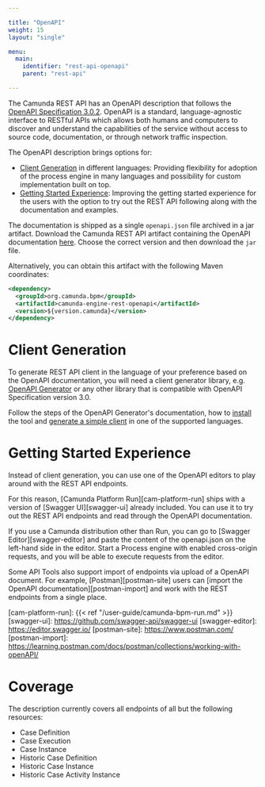 ```yaml
---

title: "OpenAPI"
weight: 15
layout: "single"

menu:
  main:
    identifier: "rest-api-openapi"
    parent: "rest-api"

---
```



The Camunda REST API has an OpenAPI description that follows the
[OpenAPI Specification 3.0.2][spec-3.0.2]. OpenAPI is a standard, language-agnostic interface to RESTful APIs which allows 
both humans and computers to discover and understand the capabilities of the service without access to source code, 
documentation, or through network traffic inspection.

The OpenAPI description brings options for:

* [Client Generation](#client-generation) in different languages:
Providing flexibility for adoption of the process engine in many languages and possibility for custom implementation built on top.
* [Getting Started Experience](#getting-started-experience):
Improving the getting started experience for the users with the option to try out the REST API following along with the documentation and examples.

The documentation is shipped as a single `openapi.json` file archived in a jar artifact.
Download the Camunda REST API artifact containing the OpenAPI documentation [here][nexus-link]. Choose the correct version and then download the `jar` file.

[spec-3.0.2]: https://github.com/OAI/OpenAPI-Specification/blob/3.0.2/versions/3.0.2.md
[nexus-link]: https://app.camunda.com/nexus/service/rest/repository/browse/camunda-bpm/org/camunda/bpm/camunda-engine-rest-openapi/

Alternatively, you can obtain this artifact with the following Maven coordinates:

```xml
<dependency>
  <groupId>org.camunda.bpm</groupId>
  <artifactId>camunda-engine-rest-openapi</artifactId>
  <version>${version.camunda}</version>
</dependency>
```

# Client Generation

To generate REST API client in the language of your preference based on the OpenAPI documentation, 
you will need a client generator library, e.g. [OpenAPI Generator][openapi-generator] or any other library that 
is compatible with OpenAPI Specification version 3.0. 

Follow the steps of the OpenAPI Generator's documentation, how to [install][openapi-gen-install] the tool and 
[generate a simple client][openapi-gen-usage] in one of the supported languages.

[openapi-generator]: https://github.com/OpenAPITools/openapi-generator
[openapi-gen-install]: https://github.com/OpenAPITools/openapi-generator#1---installation
[openapi-gen-usage]: https://github.com/OpenAPITools/openapi-generator#to-generate-a-sample-client-library

# Getting Started Experience

Instead of client generation, you can use one of the OpenAPI editors to play around with the REST API endpoints.

For this reason, [Camunda Platform Run][cam-platform-run] ships with a version of [Swagger UI][swagger-ui] already included.
You can use it to try out the REST API endpoints and read through the OpenAPI documentation.

If you use a Camunda distribution other than Run, you can go to [Swagger Editor][swagger-editor] and paste the content of the openapi.json on the left-hand side in the editor.
Start a Process engine with enabled cross-origin requests, and you will be able to execute requests from the editor.

Some API Tools also support import of endpoints via upload of a OpenAPI document.
For example, [Postman][postman-site] users can [import the OpenAPI documentation][postman-import] and work with the REST endpoints from a single place.

[cam-platform-run]: {{< ref "/user-guide/camunda-bpm-run.md" >}}
[swagger-ui]: https://github.com/swagger-api/swagger-ui
[swagger-editor]: https://editor.swagger.io/
[postman-site]: https://www.postman.com/
[postman-import]: https://learning.postman.com/docs/postman/collections/working-with-openAPI/



# Coverage

The description currently covers all endpoints of all but the following resources:

* Case Definition
* Case Execution
* Case Instance
* Historic Case Definition
* Historic Case Instance
* Historic Case Activity Instance